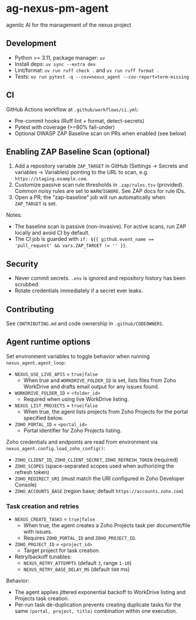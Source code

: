 # ag-nexus-pm-agent

agentic AI for the management of the nexus project

## Development

- Python >= 3.11, package manager: `uv`
- Install deps: `uv sync --extra dev`
- Lint/format: `uv run ruff check .` and `uv run ruff format .`
- Tests: `uv run pytest -q --cov=nexus_agent --cov-report=term-missing`

## CI

GitHub Actions workflow at `.github/workflows/ci.yml`:

- Pre-commit hooks (Ruff lint + format, detect-secrets)
- Pytest with coverage (>=80% fail-under)
- Optional OWASP ZAP Baseline scan on PRs when enabled (see below)

## Enabling ZAP Baseline Scan (optional)

1) Add a repository variable `ZAP_TARGET` in GitHub (Settings → Secrets and variables → Variables)
   pointing to the URL to scan, e.g. `https://staging.example.com`.
2) Customize passive scan rule thresholds in `.zap/rules.tsv` (provided). Common noisy rules are set to
   `WARN`/`IGNORE`. See ZAP docs for rule IDs.
3) Open a PR; the "zap-baseline" job will run automatically when `ZAP_TARGET` is set.

Notes:

- The baseline scan is passive (non-invasive). For active scans, run ZAP locally and avoid CI by default.
- The CI job is guarded with `if: ${{ github.event_name == 'pull_request' && vars.ZAP_TARGET != '' }}`.

## Security

- Never commit secrets. `.env` is ignored and repository history has been scrubbed.
- Rotate credentials immediately if a secret ever leaks.

## Contributing

See `CONTRIBUTING.md` and code ownership in `.github/CODEOWNERS`.

## Agent runtime options

Set environment variables to toggle behavior when running `nexus_agent.agent_loop`:

- `NEXUS_USE_LIVE_APIS` = `true|false`
  - When true and `WORKDRIVE_FOLDER_ID` is set, lists files from Zoho WorkDrive and drafts email output for any issues found.
- `WORKDRIVE_FOLDER_ID` = `<folder_id>`
  - Required when using live WorkDrive listing.
- `NEXUS_LIST_PROJECTS` = `true|false`
  - When true, the agent lists projects from Zoho Projects for the portal specified below.
- `ZOHO_PORTAL_ID` = `<portal_id>`
  - Portal identifier for Zoho Projects listing.

Zoho credentials and endpoints are read from environment via `nexus_agent.config.load_zoho_config()`:

- `ZOHO_CLIENT_ID`, `ZOHO_CLIENT_SECRET`, `ZOHO_REFRESH_TOKEN` (required)
- `ZOHO_SCOPES` (space-separated scopes used when authorizing the refresh token)
- `ZOHO_REDIRECT_URI` (must match the URI configured in Zoho Developer Console)
- `ZOHO_ACCOUNTS_BASE` (region base; default `https://accounts.zoho.com`)

### Task creation and retries

- `NEXUS_CREATE_TASKS` = `true|false`
  - When true, the agent creates a Zoho Projects task per document/file with issues.
  - Requires `ZOHO_PORTAL_ID` and `ZOHO_PROJECT_ID`.
- `ZOHO_PROJECT_ID` = `<project_id>`
  - Target project for task creation.
- Retry/backoff tunables:
  - `NEXUS_RETRY_ATTEMPTS` (default `3`, range `1-10`)
  - `NEXUS_RETRY_BASE_DELAY_MS` (default `500` ms)

Behavior:

- The agent applies jittered exponential backoff to WorkDrive listing and Projects task creation.
- Per-run task de-duplication prevents creating duplicate tasks for the same `(portal, project, title)`
  combination within one execution.
